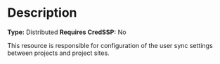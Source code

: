 # Description

**Type:** Distributed
**Requires CredSSP:** No

This resource is responsible for configuration of the user sync settings between
projects and project sites.
